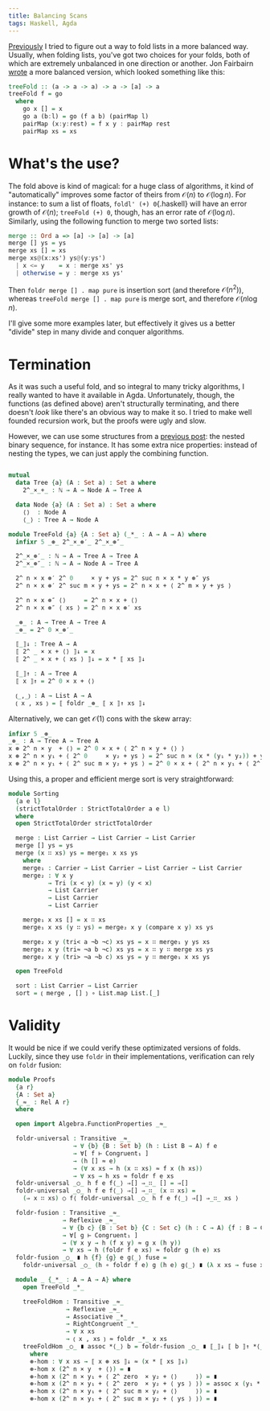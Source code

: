 ```yaml
---
title: Balancing Scans
tags: Haskell, Agda
---
```


[Previously](2017-10-30-balancing-folds.html) I tried to figure out a way to
fold lists in a more balanced way. Usually, when folding lists, you've got two
choices for your folds, both of which are extremely unbalanced in one direction
or another. Jon Fairbairn
[wrote](https://www.mail-archive.com/haskell@haskell.org/msg01788.html) a more
balanced version, which looked something like this:

```haskell
treeFold :: (a -> a -> a) -> a -> [a] -> a
treeFold f = go
  where
    go x [] = x
    go a (b:l) = go (f a b) (pairMap l)
    pairMap (x:y:rest) = f x y : pairMap rest
    pairMap xs = xs
```

# What's the use?

The fold above is kind of magical: for a huge class of algorithms, it kind of
"automatically" improves some factor of theirs from $\mathcal{O}(n)$ to
$\mathcal{O}(\log n)$. For instance: to sum a list of floats, `foldl' (+)
0`{.haskell} will have an error growth of $\mathcal{O}(n)$; `treeFold (+) 0`,
though, has an error rate of $\mathcal{O}(\log n)$. Similarly, using the
following function to merge two sorted lists:

```haskell
merge :: Ord a => [a] -> [a] -> [a]
merge [] ys = ys
merge xs [] = xs
merge xs@(x:xs') ys@(y:ys')
  | x <= y    = x : merge xs' ys
  | otherwise = y : merge xs ys'
```

Then `foldr merge [] . map pure` is insertion sort (and therefore
$\mathcal{O}(n^2)$), whereas `treeFold merge [] . map pure` is merge sort, and
therefore $\mathcal{O}(n \log n)$.

I'll give some more examples later, but effectively it gives us a better
"divide" step in many divide and conquer algorithms.

# Termination

As it was such a useful fold, and so integral to many tricky algorithms, I
really wanted to have it available in Agda. Unfortunately, though, the functions
(as defined above) aren't structurally terminating, and there doesn't *look*
like there's an obvious way to make it so. I tried to make well founded
recursion work, but the proofs were ugly and slow. 

However, we can use some structures from a [previous
post](2018-11-20-fast-verified-structures.html): the nested binary sequence, for
instance. It has some extra nice properties: instead of nesting the types, we
can just apply the combining function.

```agda

mutual
  data Tree {a} (A : Set a) : Set a where
    2^_×_+_ : ℕ → A → Node A → Tree A

  data Node {a} (A : Set a) : Set a where
    ⟨⟩  : Node A
    ⟨_⟩ : Tree A → Node A

module TreeFold {a} {A : Set a} (_*_ : A → A → A) where
  infixr 5 _⊛_ 2^_×_⊛′_ 2^_×_⊛″_

  2^_×_⊛′_ : ℕ → A → Tree A → Tree A
  2^_×_⊛″_ : ℕ → A → Node A → Tree A

  2^ n × x ⊛′ 2^ 0     × y + ys = 2^ suc n × x * y ⊛″ ys
  2^ n × x ⊛′ 2^ suc m × y + ys = 2^ n × x + ⟨ 2^ m × y + ys ⟩

  2^ n × x ⊛″ ⟨⟩     = 2^ n × x + ⟨⟩
  2^ n × x ⊛″ ⟨ xs ⟩ = 2^ n × x ⊛′ xs

  _⊛_ : A → Tree A → Tree A
  _⊛_ = 2^ 0 ×_⊛′_

  ⟦_⟧↓ : Tree A → A
  ⟦ 2^ _ × x + ⟨⟩ ⟧↓ = x
  ⟦ 2^ _ × x + ⟨ xs ⟩ ⟧↓ = x * ⟦ xs ⟧↓

  ⟦_⟧↑ : A → Tree A
  ⟦ x ⟧↑ = 2^ 0 × x + ⟨⟩

  ⦅_,_⦆ : A → List A → A
  ⦅ x , xs ⦆ = ⟦ foldr _⊛_ ⟦ x ⟧↑ xs ⟧↓
```

Alternatively, we can get $\mathcal{O}(1)$ cons with the skew array:

```agda
infixr 5 _⊛_
_⊛_ : A → Tree A → Tree A
x ⊛ 2^ n × y  + ⟨⟩ = 2^ 0 × x + ⟨ 2^ n × y + ⟨⟩ ⟩
x ⊛ 2^ n × y₁ + ⟨ 2^ 0     × y₂ + ys ⟩ = 2^ suc n × (x * (y₁ * y₂)) + ys
x ⊛ 2^ n × y₁ + ⟨ 2^ suc m × y₂ + ys ⟩ = 2^ 0 × x + ⟨ 2^ n × y₁ + ⟨ 2^ m × y₂ + ys ⟩ ⟩
```

Using this, a proper and efficient merge sort is very straightforward:

```agda
module Sorting
  {a e l}
  (strictTotalOrder : StrictTotalOrder a e l)
  where
  open StrictTotalOrder strictTotalOrder

  merge : List Carrier → List Carrier → List Carrier
  merge [] ys = ys
  merge (x ∷ xs) ys = merge₁ x xs ys
    where
    merge₁ : Carrier → List Carrier → List Carrier → List Carrier
    merge₂ : ∀ x y
           → Tri (x < y) (x ≈ y) (y < x)
           → List Carrier
           → List Carrier
           → List Carrier

    merge₁ x xs [] = x ∷ xs
    merge₁ x xs (y ∷ ys) = merge₂ x y (compare x y) xs ys

    merge₂ x y (tri< a ¬b ¬c) xs ys = x ∷ merge₁ y ys xs
    merge₂ x y (tri≈ ¬a b ¬c) xs ys = x ∷ y ∷ merge xs ys
    merge₂ x y (tri> ¬a ¬b c) xs ys = y ∷ merge₁ x xs ys

  open TreeFold

  sort : List Carrier → List Carrier
  sort = ⦅ merge , [] ⦆ ∘ List.map List.[_]
```

# Validity

It would be nice if we could verify these optimizated versions of folds.
Luckily, since they use `foldr` in their implementations, verification can rely
on `foldr` fusion:

```agda
module Proofs
  {a r}
  {A : Set a}
  {_≈_ : Rel A r}
  where

  open import Algebra.FunctionProperties _≈_

  foldr-universal : Transitive _≈_
                  → ∀ {b} {B : Set b} (h : List B → A) f e
                  → ∀[ f ⊢ Congruent₁ ]
                  → (h [] ≈ e)
                  → (∀ x xs → h (x ∷ xs) ≈ f x (h xs))
                  → ∀ xs → h xs ≈ foldr f e xs
  foldr-universal _○_ h f e f⟨_⟩ ⇒[] ⇒_∷_ [] = ⇒[]
  foldr-universal _○_ h f e f⟨_⟩ ⇒[] ⇒_∷_ (x ∷ xs) =
    (⇒ x ∷ xs) ○ f⟨ foldr-universal _○_ h f e f⟨_⟩ ⇒[] ⇒_∷_ xs ⟩

  foldr-fusion : Transitive _≈_
               → Reflexive _≈_
               → ∀ {b c} {B : Set b} {C : Set c} (h : C → A) {f : B → C → C} {g : B → A → A} (e : C)
               → ∀[ g ⊢ Congruent₁ ]
               → (∀ x y → h (f x y) ≈ g x (h y))
               → ∀ xs → h (foldr f e xs) ≈ foldr g (h e) xs
  foldr-fusion _○_ ∎ h {f} {g} e g⟨_⟩ fuse =
    foldr-universal _○_ (h ∘ foldr f e) g (h e) g⟨_⟩ ∎ (λ x xs → fuse x (foldr f e xs))

  module _ {_*_ : A → A → A} where
    open TreeFold _*_

    treeFoldHom : Transitive _≈_
                → Reflexive _≈_
                → Associative _*_
                → RightCongruent _*_
                → ∀ x xs
                → ⦅ x , xs ⦆ ≈ foldr _*_ x xs
    treeFoldHom _○_ ∎ assoc *⟨_⟩ b = foldr-fusion _○_ ∎ ⟦_⟧↓ ⟦ b ⟧↑ *⟨_⟩ ⊛-hom
      where
      ⊛-hom : ∀ x xs → ⟦ x ⊛ xs ⟧↓ ≈ (x * ⟦ xs ⟧↓)
      ⊛-hom x (2^ n × y  + ⟨⟩) = ∎
      ⊛-hom x (2^ n × y₁ + ⟨ 2^ zero  × y₂ + ⟨⟩     ⟩) = ∎
      ⊛-hom x (2^ n × y₁ + ⟨ 2^ zero  × y₂ + ⟨ ys ⟩ ⟩) = assoc x (y₁ * y₂) ⟦ ys ⟧↓ ○ *⟨ assoc y₁ y₂ ⟦ ys ⟧↓ ⟩
      ⊛-hom x (2^ n × y₁ + ⟨ 2^ suc m × y₂ + ⟨⟩     ⟩) = ∎
      ⊛-hom x (2^ n × y₁ + ⟨ 2^ suc m × y₂ + ⟨ ys ⟩ ⟩) = ∎
```
